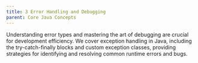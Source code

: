 ```yaml
---
title: 3 Error Handling and Debugging
parent: Core Java Concepts
---
```

Understanding error types and mastering the art of debugging are crucial for development efficiency. We cover exception handling in Java, including the try-catch-finally blocks and custom exception classes, providing strategies for identifying and resolving common runtime errors and bugs.

